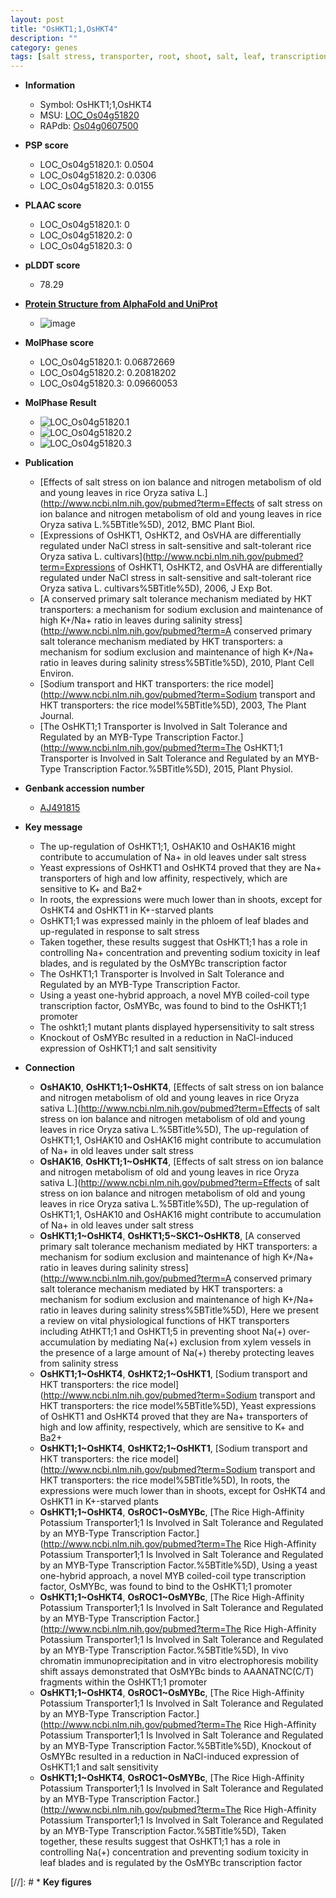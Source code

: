 ```yaml
---
layout: post
title: "OsHKT1;1,OsHKT4"
description: ""
category: genes
tags: [salt stress, transporter, root, shoot, salt, leaf, transcription factor, salt tolerance, tolerance, stress, phloem, Salt Sensitivity]
---
```


* **Information**  
    + Symbol: OsHKT1;1,OsHKT4  
    + MSU: [LOC_Os04g51820](http://rice.plantbiology.msu.edu/cgi-bin/ORF_infopage.cgi?orf=LOC_Os04g51820)  
    + RAPdb: [Os04g0607500](http://rapdb.dna.affrc.go.jp/viewer/gbrowse_details/irgsp1?name=Os04g0607500)  

* **PSP score**  
    + LOC_Os04g51820.1: 0.0504 
    + LOC_Os04g51820.2: 0.0306 
    + LOC_Os04g51820.3: 0.0155 

* **PLAAC score**  
    + LOC_Os04g51820.1: 0 
    + LOC_Os04g51820.2: 0 
    + LOC_Os04g51820.3: 0 

* **pLDDT score**
    + 78.29

* **[Protein Structure from AlphaFold and UniProt](https://www.uniprot.org/uniprotkb/Q7XPF8/entry#structure)**
    + ![image](https://ricepsp.github.io/images/Q7/AF-Q7XPF8-F1.png)

* **MolPhase score**
    + LOC_Os04g51820.1: 0.06872669
    + LOC_Os04g51820.2: 0.20818202
    + LOC_Os04g51820.3: 0.09660053

* **MolPhase Result**
    + ![LOC_Os04g51820.1](https://304243504.github.io/Pictures/LOC_Os04g/LOC_Os04g51820.1.png)
    + ![LOC_Os04g51820.2](https://304243504.github.io/Pictures/LOC_Os04g/LOC_Os04g51820.2.png)
    + ![LOC_Os04g51820.3](https://304243504.github.io/Pictures/LOC_Os04g/LOC_Os04g51820.3.png)

* **Publication**  
    + [Effects of salt stress on ion balance and nitrogen metabolism of old and young leaves in rice Oryza sativa L.](http://www.ncbi.nlm.nih.gov/pubmed?term=Effects of salt stress on ion balance and nitrogen metabolism of old and young leaves in rice Oryza sativa L.%5BTitle%5D), 2012, BMC Plant Biol.
    + [Expressions of OsHKT1, OsHKT2, and OsVHA are differentially regulated under NaCl stress in salt-sensitive and salt-tolerant rice Oryza sativa L. cultivars](http://www.ncbi.nlm.nih.gov/pubmed?term=Expressions of OsHKT1, OsHKT2, and OsVHA are differentially regulated under NaCl stress in salt-sensitive and salt-tolerant rice Oryza sativa L. cultivars%5BTitle%5D), 2006, J Exp Bot.
    + [A conserved primary salt tolerance mechanism mediated by HKT transporters: a mechanism for sodium exclusion and maintenance of high K+/Na+ ratio in leaves during salinity stress](http://www.ncbi.nlm.nih.gov/pubmed?term=A conserved primary salt tolerance mechanism mediated by HKT transporters: a mechanism for sodium exclusion and maintenance of high K+/Na+ ratio in leaves during salinity stress%5BTitle%5D), 2010, Plant Cell Environ.
    + [Sodium transport and HKT transporters: the rice model](http://www.ncbi.nlm.nih.gov/pubmed?term=Sodium transport and HKT transporters: the rice model%5BTitle%5D), 2003, The Plant Journal.
    + [The OsHKT1;1 Transporter is Involved in Salt Tolerance and Regulated by an MYB-Type Transcription Factor.](http://www.ncbi.nlm.nih.gov/pubmed?term=The OsHKT1;1 Transporter is Involved in Salt Tolerance and Regulated by an MYB-Type Transcription Factor.%5BTitle%5D), 2015, Plant Physiol.

* **Genbank accession number**  
    + [AJ491815](http://www.ncbi.nlm.nih.gov/nuccore/AJ491815)

* **Key message**  
    + The up-regulation of OsHKT1;1, OsHAK10 and OsHAK16 might contribute to accumulation of Na+ in old leaves under salt stress
    + Yeast expressions of OsHKT1 and OsHKT4 proved that they are Na+ transporters of high and low affinity, respectively, which are sensitive to K+ and Ba2+
    + In roots, the expressions were much lower than in shoots, except for OsHKT4 and OsHKT1 in K+-starved plants
    + OsHKT1;1 was expressed mainly in the phloem of leaf blades and up-regulated in response to salt stress
    + Taken together, these results suggest that OsHKT1;1 has a role in controlling Na+ concentration and preventing sodium toxicity in leaf blades, and is regulated by the OsMYBc transcription factor
    + The OsHKT1;1 Transporter is Involved in Salt Tolerance and Regulated by an MYB-Type Transcription Factor.
    + Using a yeast one-hybrid approach, a novel MYB coiled-coil type transcription factor, OsMYBc, was found to bind to the OsHKT1;1 promoter
    + The oshkt1;1 mutant plants displayed hypersensitivity to salt stress
    + Knockout of OsMYBc resulted in a reduction in NaCl-induced expression of OsHKT1;1 and salt sensitivity

* **Connection**  
    + __OsHAK10__, __OsHKT1;1~OsHKT4__, [Effects of salt stress on ion balance and nitrogen metabolism of old and young leaves in rice Oryza sativa L.](http://www.ncbi.nlm.nih.gov/pubmed?term=Effects of salt stress on ion balance and nitrogen metabolism of old and young leaves in rice Oryza sativa L.%5BTitle%5D), The up-regulation of OsHKT1;1, OsHAK10 and OsHAK16 might contribute to accumulation of Na+ in old leaves under salt stress
    + __OsHAK16__, __OsHKT1;1~OsHKT4__, [Effects of salt stress on ion balance and nitrogen metabolism of old and young leaves in rice Oryza sativa L.](http://www.ncbi.nlm.nih.gov/pubmed?term=Effects of salt stress on ion balance and nitrogen metabolism of old and young leaves in rice Oryza sativa L.%5BTitle%5D), The up-regulation of OsHKT1;1, OsHAK10 and OsHAK16 might contribute to accumulation of Na+ in old leaves under salt stress
    + __OsHKT1;1~OsHKT4__, __OsHKT1;5~SKC1~OsHKT8__, [A conserved primary salt tolerance mechanism mediated by HKT transporters: a mechanism for sodium exclusion and maintenance of high K+/Na+ ratio in leaves during salinity stress](http://www.ncbi.nlm.nih.gov/pubmed?term=A conserved primary salt tolerance mechanism mediated by HKT transporters: a mechanism for sodium exclusion and maintenance of high K+/Na+ ratio in leaves during salinity stress%5BTitle%5D), Here we present a review on vital physiological functions of HKT transporters including AtHKT1;1 and OsHKT1;5 in preventing shoot Na(+) over-accumulation by mediating Na(+) exclusion from xylem vessels in the presence of a large amount of Na(+) thereby protecting leaves from salinity stress
    + __OsHKT1;1~OsHKT4__, __OsHKT2;1~OsHKT1__, [Sodium transport and HKT transporters: the rice model](http://www.ncbi.nlm.nih.gov/pubmed?term=Sodium transport and HKT transporters: the rice model%5BTitle%5D), Yeast expressions of OsHKT1 and OsHKT4 proved that they are Na+ transporters of high and low affinity, respectively, which are sensitive to K+ and Ba2+
    + __OsHKT1;1~OsHKT4__, __OsHKT2;1~OsHKT1__, [Sodium transport and HKT transporters: the rice model](http://www.ncbi.nlm.nih.gov/pubmed?term=Sodium transport and HKT transporters: the rice model%5BTitle%5D), In roots, the expressions were much lower than in shoots, except for OsHKT4 and OsHKT1 in K+-starved plants
    + __OsHKT1;1~OsHKT4__, __OsROC1~OsMYBc__, [The Rice High-Affinity Potassium Transporter1;1 Is Involved in Salt Tolerance and Regulated by an MYB-Type Transcription Factor.](http://www.ncbi.nlm.nih.gov/pubmed?term=The Rice High-Affinity Potassium Transporter1;1 Is Involved in Salt Tolerance and Regulated by an MYB-Type Transcription Factor.%5BTitle%5D), Using a yeast one-hybrid approach, a novel MYB coiled-coil type transcription factor, OsMYBc, was found to bind to the OsHKT1;1 promoter
    + __OsHKT1;1~OsHKT4__, __OsROC1~OsMYBc__, [The Rice High-Affinity Potassium Transporter1;1 Is Involved in Salt Tolerance and Regulated by an MYB-Type Transcription Factor.](http://www.ncbi.nlm.nih.gov/pubmed?term=The Rice High-Affinity Potassium Transporter1;1 Is Involved in Salt Tolerance and Regulated by an MYB-Type Transcription Factor.%5BTitle%5D), In vivo chromatin immunoprecipitation and in vitro electrophoresis mobility shift assays demonstrated that OsMYBc binds to AAANATNC(C/T) fragments within the OsHKT1;1 promoter
    + __OsHKT1;1~OsHKT4__, __OsROC1~OsMYBc__, [The Rice High-Affinity Potassium Transporter1;1 Is Involved in Salt Tolerance and Regulated by an MYB-Type Transcription Factor.](http://www.ncbi.nlm.nih.gov/pubmed?term=The Rice High-Affinity Potassium Transporter1;1 Is Involved in Salt Tolerance and Regulated by an MYB-Type Transcription Factor.%5BTitle%5D), Knockout of OsMYBc resulted in a reduction in NaCl-induced expression of OsHKT1;1 and salt sensitivity
    + __OsHKT1;1~OsHKT4__, __OsROC1~OsMYBc__, [The Rice High-Affinity Potassium Transporter1;1 Is Involved in Salt Tolerance and Regulated by an MYB-Type Transcription Factor.](http://www.ncbi.nlm.nih.gov/pubmed?term=The Rice High-Affinity Potassium Transporter1;1 Is Involved in Salt Tolerance and Regulated by an MYB-Type Transcription Factor.%5BTitle%5D), Taken together, these results suggest that OsHKT1;1 has a role in controlling Na(+) concentration and preventing sodium toxicity in leaf blades and is regulated by the OsMYBc transcription factor

[//]: # * **Key figures**  


